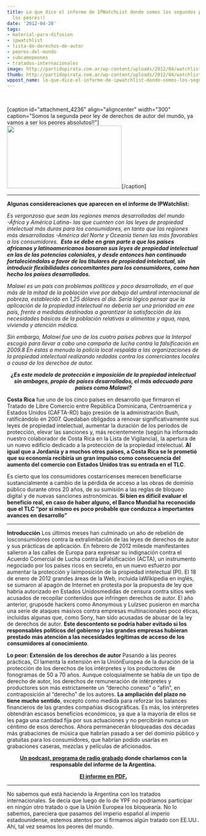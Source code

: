 ```yaml
---
title: Lo que dice el informe de IPWatchList donde somos los segundos peores (ya seremos
  los peores!)
date: '2012-04-28'
tags:
- material-para-difusion
- ipwatchlist
- lista-de-derechos-de-autor
- peores-del-mundo
- subcamepeones
- tratados-internacionales
image: http://partidopirata.com.ar/wp-content/uploads/2012/04/watchlist1-300x164.jpg
thumb: http://partidopirata.com.ar/wp-content/uploads/2012/04/watchlist1-300x164-150x150.jpg
wppost_name: lo-que-dice-el-informe-de-ipwatchlist-donde-somos-los-segundos-peores-ya-seremos-los-peores
---
```


&nbsp;

[caption id="attachment_4236" align="aligncenter" width="300" caption="Somos la segunda peor ley de derechos de autor del mundo, ya vamos a ser los peores absolutos!!"]<a href="http://partidopirata.com.ar/wp-content/uploads/2012/04/watchlist1-300x164.jpg"><img class="size-full wp-image-4236" title="watchlist1-300x164" src="http://partidopirata.com.ar/wp-content/uploads/2012/04/watchlist1-300x164.jpg" alt="" width="300" height="164" /></a>[/caption]

<hr />

<strong>Algunas considereaciones que aparecen en el informe de IPWatchlist:</strong>

<em>Es vergonzoso que sean las regiones menos desarrolladas del mundo -África y América Latina- las que cuenten con las leyes de
propiedad intelectual más duras para los consumidores, en tanto que las regiones más desarrolladas -América del Norte y Oceanía tienen las más favorables a los consumidores.  <strong>Esto se debe en gran parte a que los países africanos y latinoamericanos basaron sus leyes de propiedad intelectual en las de las potencias coloniales, y desde entonces han continuado fortaleciéndolas a favor de los titulares de propiedad intelectual, sin introducir flexibilidades concomitantes para los consumidores, como han hecho los países desarrollados.</strong></em>

<em>Malawi es un país con problemas políticos y poco desarrollado, en el que más de la mitad de la población vive por debajo del umbral internacional de pobreza, establecido en 1,25 dólares al día. Sería lógico pensar que la aplicación de la propiedad intelectual no debería ser una prioridad en ese país, frente a medidas destinadas a garantizar la satisfacción de las necesidades básicas de la población relativas a alimentos y agua, ropa, vivienda y atención médica. </em>
<p style="text-align: left;"><em>Sin embargo, Malawi fue uno de los cuatro países pobres que la Interpol escogió para llevar a cabo una campaña de lucha contra la falsificación en 2009.8 En éstas a menudo la policía local respalda a las organizaciones de la propiedad intelectual realizando redadas contra los comerciantes locales a causa de los derechos de autor.</em></p>
<p style="text-align: center;"><em>
<strong>¿Es este modelo de protección e imposición de la propiedad intelectual sin ambages, propio de países desarrollados, el más </strong><strong>adecuado para países como Malawi?</strong> </em></p>
<strong>Costa Rica</strong> fue uno de los cinco países en desarrollo que firmaron el Tratado de Libre Comercio entre República Dominicana,
Centroamérica y Estados Unidos (CAFTA-RD) bajo presión de la administración Bush, ratificándolo en 2007. Quedaban obligados
a renovar significativamente sus leyes de propiedad intelectual, aumentar la duración de los periodos de protección, elevar las
sanciones y, más recientemente (según ha informado nuestro colaborador de Costa Rica en la Lista de Vigilancia), la apertura de un
nuevo edificio dedicado a la protección de la propiedad intelectual.
<strong>Al igual que a Jordania y a muchos otros países, a Costa Rica se le prometió que su economía recibiría un gran impulso como</strong> <strong>consecuencia del aumento del comercio con Estados Unidos tras su entrada en el TLC</strong>.

Es cierto que los consumidores costarricenses merecen beneficiarse sustancialmente a cambio de la pérdida de acceso a las obras de dominio público durante otros 20 años, de su sumisión a las reglas de bloqueo digital y de nuevas sanciones astronómicas.<strong> Si bien es difícil evaluar el beneficio real, en caso de haber alguno, el Banco Mundial ha reconocido que el TLC “por sí mismo es poco probable que conduzca a importantes avances en desarrollo”</strong>

<hr />

<strong>Introducción</strong>
Los últimos meses han culminado un año de rebelión de losconsumidores contra la extralimitación de las leyes de derechos
de autor y sus prácticas de aplicación. En febrero de 2012 milesde manifestantes salieron a las calles de Europa para expresar
su indignación contra el Acuerdo Comercial de Lucha contra laFalsificación (ACTA), un instrumento negociado por los países ricos
en secreto, en un nuevo esfuerzo por aumentar la protección y laimposición de la propiedad intelectual (PI).
El 18 de enero de 2012 grandes áreas de la Web, incluida laWikipedia en inglés, se sumaron al apagón de Internet en protesta
por la propuesta de ley que habría autorizado en Estados Unidosmedidas de censura contra sitios web acusados de recopilar
contenidos que infringen derechos de autor. El año anterior, gruposde hackers como Anonymous y Lulzsec pusieron en marcha una
serie de ataques masivos contra empresas multinacionales poco éticas, incluidas algunas que, como Sony, han sido acusadas de
abusar de la ley de derechos de autor.
<strong>Este descontento se podría haber evitado si los responsables políticos del gobierno y las grandes empresas hubieran prestado</strong> <strong>más atención a las necesidades legítimas de acceso de los consumidores al conocimiento</strong>.
<p style="text-align: left;"><strong>Lo peor: Extensión de los derechos de autor
</strong>
Pasando a las peores prácticas, CI lamenta la extensión en la UniónEuropea de la duración de la protección de los derechos de los
intérpretes y los productores de fonogramas de 50 a 70 años.
Aunque coloquialmente se habla de un tipo de derecho de autor, los derechos de remuneración de intérpretes y productores son más
estrictamente un “derecho conexo” o “afín”, en contraposición al “derecho” de los autores.
<strong>La ampliación del plazo no tiene mucho sentido</strong>, excepto como medida para reforzar los balances financieros de las grandes
compañías discográficas. Es más, los intérpretes obtendrán escasos beneficios económicos, ya que a la mayoría de ellos se les paga una cantidad fija por sus actuaciones y no percibirán nunca un céntimo de esos derechos. Ahora permanecerán bloqueadas dos décadas más grabaciones de música que habrían pasado a ser del dominio público y gratuitas para los consumidores, que habrían podido usarlas en grabaciones caseras, mezclas y películas de aficionados.</p>
<p style="text-align: center;"><strong><a href="http://partidopirata.com.ar/4235/somos-subcampeones-la-segunda-peor-ley-de-derecho-de-autor-del-mundo">Un podcast, programa de radio grabado</a> donde charlamos con la responsable del informe de la Argentina.</strong></p>
<p style="text-align: center;"><strong><a href="http://www.fundacionambio.org/media_files/download/IPWatchlist-2012-SPAN.pdf">El informe en PDF.</a>
</strong></p>


<hr />

No sabemos qué está haciendo la Argentina con los tratados internacionales. Se decía que luego de lo de YPF no podríamos participar en ningún otro tratado o que la Unión Europea los bloquearía. No lo sabemos, pareciera que pasamos del imperio español al imperio estadounidense, estemos atentos por si firmamos algún tratado con EE.UU.. Ahí, tal vez seamos los peores del mundo.
